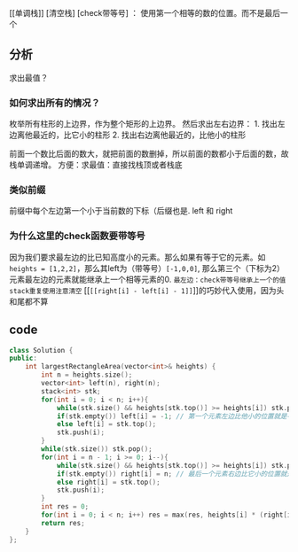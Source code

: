 [[单调栈]]
[清空栈]
[check带等号] ： 使用第一个相等的数的位置。而不是最后一个
## 分析
求出最值？
### 如何求出所有的情况？
枚举所有柱形的上边界，作为整个矩形的上边界。
然后求出左右边界：
	1. 找出左边离他最近的，比它小的柱形
	2. 找出右边离他最近的，比他小的柱形

前面一个数比后面的数大，就把前面的数删掉，所以前面的数都小于后面的数，故栈单调递增。
方便：求最值：直接找栈顶或者栈底
### 类似前缀
前缀中每个左边第一个小于当前数的下标（后缀也是. 
left 和 right

### 为什么这里的check函数要带等号
因为我们要求最左边的比已知高度小的元素。那么如果有等于它的元素。如`heights = [1,2,2]`，那么其left为（带等号）`[-1,0,0]`, 那么第三个（下标为2）元素最左边的元素就能继承上一个相等元素的0.
`最左边：check带等号继承上一个的值`
`stack重复使用注意清空`
[[`[[right[i] - left[i] - 1]]`]]的巧妙代入使用，因为头和尾都不算
## code
```c++
class Solution {
public:
    int largestRectangleArea(vector<int>& heights) {
        int n = heights.size();
        vector<int> left(n), right(n);
        stack<int> stk;
        for(int i = 0; i < n; i++){
            while(stk.size() && heights[stk.top()] >= heights[i]) stk.pop();
            if(stk.empty()) left[i] = -1; // 第一个元素左边比他小的位置就是-1
            else left[i] = stk.top();
            stk.push(i);
        }
        while(stk.size()) stk.pop();
        for(int i = n - 1; i >= 0; i--){
            while(stk.size() && heights[stk.top()] >= heights[i]) stk.pop();
            if(stk.empty()) right[i] = n; // 最后一个元素右边比它小的位置就是n，这样写就能用统一公式计算面积
            else right[i] = stk.top();
            stk.push(i);
        }
        int res = 0;
        for(int i = 0; i < n; i++) res = max(res, heights[i] * (right[i] - left[i] - 1));
        return res;
    }
};
```